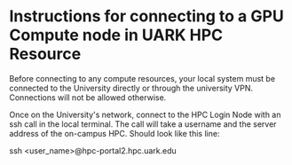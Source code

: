 # Instructions for connecting to a GPU Compute node in UARK HPC Resource

Before connecting to any compute resources, your local system must be connected to the University directly or through 
the university VPN. Connections will not be allowed otherwise.

Once on the University's network, connect to the HPC Login Node with an ssh call in the local terminal.
The call will take a username and the server address of the on-campus HPC. Should look like this line:

ssh <user_name>@hpc-portal2.hpc.uark.edu

